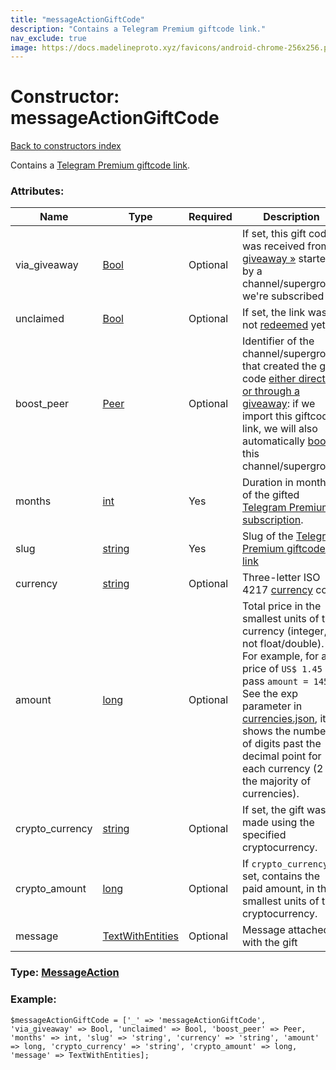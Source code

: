 ```yaml
---
title: "messageActionGiftCode"
description: "Contains a Telegram Premium giftcode link."
nav_exclude: true
image: https://docs.madelineproto.xyz/favicons/android-chrome-256x256.png
---
```

# Constructor: messageActionGiftCode  
[Back to constructors index](/API_docs/constructors/index.html)



Contains a [Telegram Premium giftcode link](https://core.telegram.org/api/links#premium-giftcode-links).

### Attributes:

| Name     |    Type       | Required | Description |
|----------|---------------|----------|-------------|
|via\_giveaway|[Bool](/API_docs/types/Bool.html) | Optional|If set, this gift code was received from a [giveaway »](https://core.telegram.org/api/giveaways) started by a channel/supergroup we're subscribed to.|
|unclaimed|[Bool](/API_docs/types/Bool.html) | Optional|If set, the link was not [redeemed](https://core.telegram.org/api/links#premium-giftcode-links) yet.|
|boost\_peer|[Peer](/API_docs/types/Peer.html) | Optional|Identifier of the channel/supergroup that created the gift code [either directly or through a giveaway](https://core.telegram.org/api/giveaways): if we import this giftcode link, we will also automatically [boost](https://core.telegram.org/api/boost) this channel/supergroup.|
|months|[int](/API_docs/types/int.html) | Yes|Duration in months of the gifted [Telegram Premium subscription](https://core.telegram.org/api/premium).|
|slug|[string](/API_docs/types/string.html) | Yes|Slug of the [Telegram Premium giftcode link](https://core.telegram.org/api/links#premium-giftcode-links)|
|currency|[string](/API_docs/types/string.html) | Optional|Three-letter ISO 4217 [currency](https://core.telegram.org/bots/payments#supported-currencies) code|
|amount|[long](/API_docs/types/long.html) | Optional|Total price in the smallest units of the currency (integer, not float/double). For example, for a price of `US$ 1.45` pass `amount = 145`. See the exp parameter in [currencies.json](https://core.telegram.org/bots/payments/currencies.json), it shows the number of digits past the decimal point for each currency (2 for the majority of currencies).|
|crypto\_currency|[string](/API_docs/types/string.html) | Optional|If set, the gift was made using the specified cryptocurrency.|
|crypto\_amount|[long](/API_docs/types/long.html) | Optional|If `crypto_currency` is set, contains the paid amount, in the smallest units of the cryptocurrency.|
|message|[TextWithEntities](/API_docs/types/TextWithEntities.html) | Optional|Message attached with the gift|



### Type: [MessageAction](/API_docs/types/MessageAction.html)


### Example:

```
$messageActionGiftCode = ['_' => 'messageActionGiftCode', 'via_giveaway' => Bool, 'unclaimed' => Bool, 'boost_peer' => Peer, 'months' => int, 'slug' => 'string', 'currency' => 'string', 'amount' => long, 'crypto_currency' => 'string', 'crypto_amount' => long, 'message' => TextWithEntities];
```  
